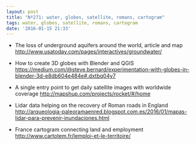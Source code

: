 ```yaml
---
layout: post
title: "Nº271: water, globes, satellite, romans, cartogram"
tags: water, globes, satellite, romans, cartogram
date: '2016-01-15 21:33'
---
```


* The loss of underground aquifers around the world, article and map
  http://www.usatoday.com/pages/interactives/groundwater/

* How to create 3D globes with Blender and QGIS
  https://medium.com/@steve.bernard/experimentation-with-globes-in-blender-3d-e8db604e484e#.dxtbq04y7

* A single entry point to get daily satellite images with worldwide coverage
  http://mapshup.com/projects/rocket/#/home

* Lidar data helping on the recovery of Roman roads in England
  http://arqueologia-paleoramaenred.blogspot.com.es/2016/01/mapas-lidar-para-prevenir-inundaciones.html

* France cartogram connecting land and employment
  http://www.cartotem.fr/lemploi-et-le-territoire/
